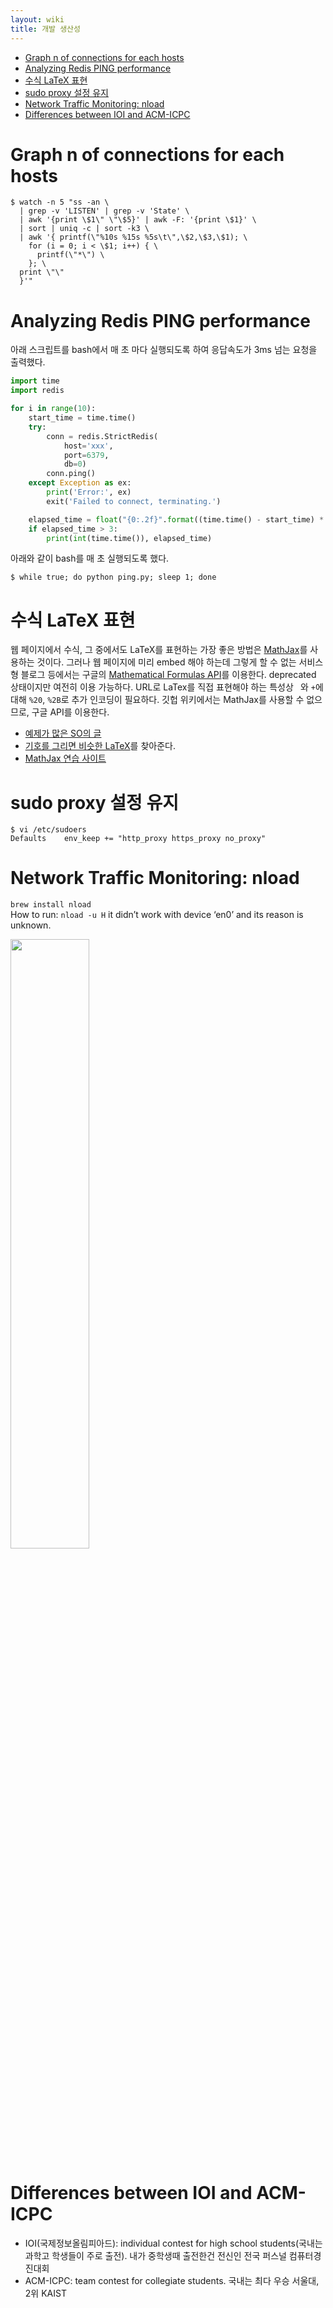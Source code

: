 ```yaml
---
layout: wiki 
title: 개발 생산성
---
```


<!-- TOC -->

- [Graph n of connections for each hosts](#graph-n-of-connections-for-each-hosts)
- [Analyzing Redis PING performance](#analyzing-redis-ping-performance)
- [수식 LaTeX 표현](#수식-latex-표현)
- [sudo proxy 설정 유지](#sudo-proxy-설정-유지)
- [Network Traffic Monitoring: nload](#network-traffic-monitoring-nload)
- [Differences between IOI and ACM-ICPC](#differences-between-ioi-and-acm-icpc)

<!-- /TOC -->

# Graph n of connections for each hosts
```
$ watch -n 5 "ss -an \
  | grep -v 'LISTEN' | grep -v 'State' \
  | awk '{print \$1\" \"\$5}' | awk -F: '{print \$1}' \
  | sort | uniq -c | sort -k3 \
  | awk '{ printf(\"%10s %15s %5s\t\",\$2,\$3,\$1); \
    for (i = 0; i < \$1; i++) { \
      printf(\"*\") \
    }; \
  print \"\" 
  }'"
```

# Analyzing Redis PING performance
아래 스크립트를 bash에서 매 초 마다 실행되도록 하여 응답속도가 3ms 넘는 요청을 출력했다.

```python
import time
import redis

for i in range(10):
    start_time = time.time()
    try:
        conn = redis.StrictRedis(
            host='xxx',
            port=6379,
            db=0)
        conn.ping()
    except Exception as ex:
        print('Error:', ex)
        exit('Failed to connect, terminating.')

    elapsed_time = float("{0:.2f}".format((time.time() - start_time) * 1000))
    if elapsed_time > 3:
        print(int(time.time()), elapsed_time)
```

아래와 같이 bash를 매 초 실행되도록 했다.
```
$ while true; do python ping.py; sleep 1; done
```

# 수식 LaTeX 표현
웹 페이지에서 수식, 그 중에서도 LaTeX를 표현하는 가장 좋은 방법은 [MathJax](https://www.mathjax.org/)를 사용하는 것이다. 그러나 웹 페이지에 미리 embed 해야 하는데 그렇게 할 수 없는 서비스형 블로그 등에서는 구글의 [Mathematical Formulas API](https://developers.google.com/chart/infographics/docs/formulas)를 이용한다. deprecated 상태이지만 여전히 이용 가능하다. URL로 LaTex를 직접 표현해야 하는 특성상 ` `와 `+`에 대해 `%20`, `%2B`로 추가 인코딩이 필요하다. 깃헙 위키에서는 MathJax를 사용할 수 없으므로, 구글 API를 이용한다.

- [예제가 많은 SO의 글](https://math.meta.stackexchange.com/questions/5020/mathjax-basic-tutorial-and-quick-reference)
- [기호를 그리면 비슷한 LaTeX](http://detexify.kirelabs.org/classify.html)를 찾아준다. 
- [MathJax 연습 사이트](http://jsbin.com/zimuxulawu/edit?html,output)

# sudo proxy 설정 유지
```
$ vi /etc/sudoers
Defaults    env_keep += "http_proxy https_proxy no_proxy"
```

# Network Traffic Monitoring: nload
`brew install nload`  
How to run: `nload -u H` it didn’t work with device ‘en0’ and its reason is unknown.

<img src="http://docs.likejazz.com/images/2017/nload.png" width="50%" />

# Differences between IOI and ACM-ICPC
- IOI(국제정보올림피아드): individual contest for high school students(국내는 과학고 학생들이 주로 출전). 내가 중학생때 출전한건 전신인 전국 퍼스널 컴퓨터경진대회
- ACM-ICPC: team contest for collegiate students. 국내는 최다 우승 서울대, 2위 KAIST
